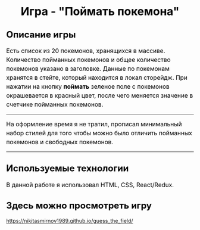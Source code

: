 # <center><span style="color: black; font-size: 30px">Игра - "Поймать покемона"</span></center>

## <span style="color: black; font-size: 24px">Описание игры</span>
<span style="color: black; font-size: 16px; line-height: 1.5">Есть список из 20 покемонов, хранящихся в массиве. Количество пойманных покемонов и общее количество покемонов указано в заголовке. Данные по покемонам хранятся в стейте, который находится в локал сторейдж. При нажатии на кнопку **поймать** зеленое поле с покемонов окрашевается в красный цвет, после чего меняется значение в счетчике пойманных покемонов.
</span>

----
<span style="color: black; font-size: 16px; line-height: 1.5">На оформление время я не тратил, прописал минимальный набор стилей для того чтобы можно было отличить пойманных покемонов и свободных покемонов.</span>

-----

## <span style="color: black; font-size: 24px">Используемые технологии</span>
<span style="color: black; font-size: 16px; line-height: 1.5">В данной работе я использовал HTML, CSS, React/Redux.
</span>


## <span style="color: black; font-size: 24px">Здесь можно просмотреть игру</span>
https://nikitasmirnov1989.github.io/guess_the_field/
</span>